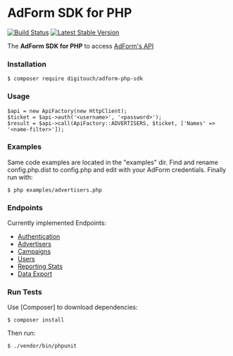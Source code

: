 # AdForm SDK for PHP

[![Build Status](https://travis-ci.org/theblogtvspa/adform-php-sdk.svg?branch=master)](https://travis-ci.org/theblogtvspa/adform-php-sdk)
[![Latest Stable Version](https://poser.pugx.org/digitouch/adform-php-sdk/v/stable)](https://packagist.org/packages/digitouch/adform-php-sdk)

The **AdForm SDK for PHP** to access [AdForm's API](http://api.adform.com/help/)

### Installation
```
$ composer require digitouch/adform-php-sdk
```

### Usage
```
$api = new ApiFactory(new HttpClient);
$ticket = $api->auth('<username>', '<password>');
$result = $api->call(ApiFactory::ADVERTISERS, $ticket, ['Names' => '<name-filter>']);
```

### Examples
Same code examples are located in the "examples" dir.
Find and rename config.php.dist to config.php and edit with your AdForm credentials.
Finally run with:
```
$ php examples/advertisers.php
```


### Endpoints
Currently implemented Endpoints:
* [Authentication](http://api.adform.com/help/references/buyer-solutions/account/authentication/login)
* [Advertisers](http://api.adform.com/help/references/buyer-solutions/advertiser/management/get-advertisers)
* [Campaigns](http://api.adform.com/help/references/buyer-solutions/campaign)
* [Users](http://api.adform.com/help/references/buyer-solutions/account/users/get-users)
* [Reporting Stats](http://api.adform.com/help/references/buyer-solutions/reporting/stats)
* [Data Export](http://api.adform.com/help/references/buyer-solutions/reporting/data-exports)

### Run Tests
Use [Composer] to download dependencies:
```
$ composer install
```

Then run:
```
$ ./vendor/bin/phpunit
```